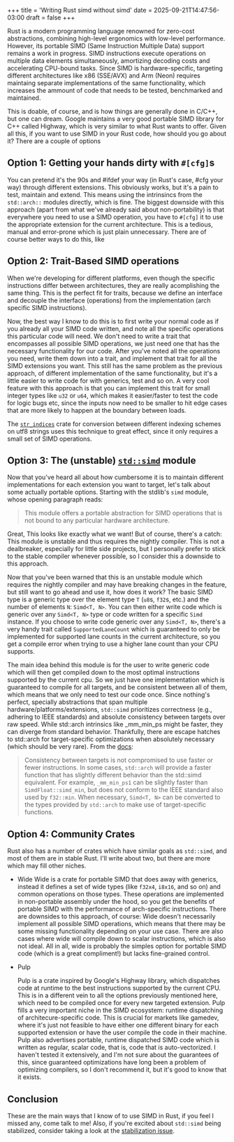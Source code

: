 +++
title = 'Writing Rust simd without simd'
date = 2025-09-21T14:47:56-03:00
draft = false
+++

Rust is a modern programming language renowned for zero-cost abstractions, combining high-level ergonomics with low-level performance. However, its portable SIMD (Same Instruction Multiple Data) support remains a work in progress. SIMD instructions execute operations on multiple data elements simultaneously, amortizing decoding costs and accelerating CPU-bound tasks. Since SIMD is hardware-specific, targeting different architectures like x86 (SSE/AVX) and Arm (Neon) requires maintaing separate implementations of the same functionality, which increases the ammount of code that needs to be tested, benchmarked and maintained.

This is doable, of course, and is how things are generally done in C/C++, but one can dream. Google maintains a very good portable SIMD library for C++ called Highway, which is very similar to what Rust wants to offer. Given all this, if you want to use SIMD in your Rust code, how should you go about it? There are a couple of options

## Option 1: Getting your hands dirty with `#[cfg]`s

You can pretend it's the 90s and #ifdef your way (in Rust's case, #cfg your way) through different extensions. This obviously works, but it's a pain to test, maintain and extend. This means using the intrinsincs from the `std::arch::` modules directly, which is fine. The biggest downside with this approach (apart from what we've already said about non-portability) is that everywhere you need to use a SIMD operation, you have to `#[cfg]` it to use the appropriate extension for the current architecture. This is a tedious, manual and error-prone which is just plain unnecessary. There are of course better ways to do this, like

## Option 2: Trait-Based SIMD operations

When we're developing for different platforms, even though the specific instructions differ between architectures, they are really acomplishing the same thing. This is the perfect fit for traits, because we define an interface and decouple the interface (operations) from the implementation (arch specific SIMD instructions).

Now, the best way I know to do this is to first write your normal code as if you already all your SIMD code written, and note all the specific operations this particular code will need. We don't need to write a trait that encompasses all possible SIMD operations, we just need one that has the necessary functionality for our code. After you've noted all the operations you need, write them down into a trait, and implement that trait for all the SIMD extensions you want. This still has the same problem as the previous approach, of different implementation of the same functionality, but it's a little easier to write code for with generics, test and so on. A very cool feature with this approach is that you can implement this trait for small integer types like `u32` or `u64`, which makes it easier/faster to test the code for logic bugs etc, since the inputs now need to be smaller to hit edge cases that are more likely to happen at the boundary between loads.

The [`str_indices`](https://crates.io/crates/str_indices) crate for conversion between different indexing schemes on utf8 strings uses this technique to great effect, since it only requires a small set of SIMD operations.

## Option 3: The (unstable) [`std::simd`](https://doc.rust-lang.org/std/simd/index.html) module

Now that you've heard all about how cumbersome it is to maintain different implementations for each extension you want to target, let's talk about some actually portable options. Starting with the stdlib's `simd` module, whose opening paragraph reads:

> This module offers a portable abstraction for SIMD operations that is not bound to any particular hardware architecture.

Great, This looks like exactly what we want! But of course, there's a catch: This module is unstable and thus requires the nightly compiler. This is not a dealbreaker, especially for little side projects, but I personally prefer to stick to the stable compiler whenever possible, so I consider this a downside to this approach.

Now that you've been warned that this is an unstable module which requires the nightly compiler and may have breaking changes in the feature, but still want to go ahead and use it, how does it work? The basic SIMD type is a generic type over the element type `T` (`u8`s, `f32`s, etc.) and the number of elements `N`: `Simd<T, N>`. You can then either write code which is generic over any `Simd<T, N>` type or code written for a specific `Simd` instance. If you choose to write code generic over any `Simd<T, N>`, there's a very handy trait called `SupportedLaneCount` which is guaranteed to only be implemented for supported lane counts in the current architecture, so you get a compile error when trying to use a higher lane count than your CPU supports.

The main idea behind this module is for the user to write generic code which will then get compiled down to the most optimal instructions supported by the current cpu. So we just have one implementation which is guaranteed to compile for all targets, and be consistent between all of them, which means that we only need to test our code once. Since nothing's perfect, specially abstractions that span multiple hardware/platforms/extensions, `std::simd` prioritizes correctness (e.g., adhering to IEEE standards) and absolute consistency between targets over raw speed. While std::arch intrinsics like _mm_min_ps might be faster, they can diverge from standard behavior. Thankfully, there are escape hatches to std::arch for target-specific optimizations when absolutely necessary (which should be very rare). From the [docs](https://doc.rust-lang.org/std/simd/index.html):

> Consistency between targets is not compromised to use faster or fewer instructions. In some cases, `std::arch` will provide a faster function that has slightly different behavior than the std::simd equivalent. For example, `_mm_min_ps1` can be slightly faster than `SimdFloat::simd_min`, but does not conform to the IEEE standard also used by `f32::min`. When necessary, `Simd<T, N>` can be converted to the types provided by `std::arch` to make use of target-specific functions.

## Option 4: Community Crates

Rust also has a number of crates which have similar goals as `std::simd`, and most of them are in stable Rust. I'll write about two, but there are more which may fill other niches.

* Wide
	Wide is a crate for portable SIMD that does away with generics, instead it defines a set of wide types (like `f32x4`, `i8x16`, and so on) and common operations on those types. These operations are implemented in non-portable assembly under the hood, so you get the benefits of portable SIMD with the performance of arch-specific instructions. There are downsides to this approach, of course: Wide doesn't necessarily implement all possible SIMD operations, which means that there may be some missing functionality depending on your use case. There are also cases where wide will compile down to scalar instructions, which is also not ideal. All in all, wide is probably the simples option for portable SIMD code (which is a great compliment!) but lacks fine-grained control.

* Pulp

	Pulp is a crate inspired by Google's Highway library, which dispatches code at runtime to the best instructions supported by the current CPU. This is in a different vein to all the options previously mentioned here, which need to be compiled once for every new targeted extension. Pulp fills a very important niche in the SIMD ecosystem: runtime dispatching of architecure-specific code. This is crucial for markets like gamedev, where it's just not feasible to have either one different binary for each supported extension or have the user compile the code in their machine. Pulp also advertises portable, runtime dispatched SIMD code which is written as regular, scalar code, that is, code that is auto-vectorized. I haven't tested it extensively, and I'm not sure about the guarantees of this, since guaranteed optimizations have long been a problem of optimizing compilers, so I don't recommend it, but it's good to know that it exists.

## Conclusion

These are the main ways that I know of to use SIMD in Rust, if you feel I missed any, come talk to me! Also, if you're excited about `std::simd` being stabilized, consider taking a look at the [stabilization issue](https://github.com/rust-lang/portable-simd/issues/364).
